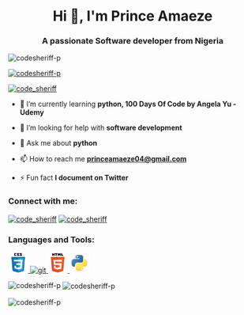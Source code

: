 <h1 align="center">Hi 👋, I'm Prince Amaeze</h1>
<h3 align="center">A passionate Software developer from Nigeria</h3>

<p align="left"> <img src="https://komarev.com/ghpvc/?username=codesheriff-p&label=Profile%20views&color=0e75b6&style=flat" alt="codesheriff-p" /> </p>

<p align="left"> <a href="https://github.com/ryo-ma/github-profile-trophy"><img src="https://github-profile-trophy.vercel.app/?username=codesheriff-p" alt="codesheriff-p" /></a> </p>

<p align="left"> <a href="https://twitter.com/code_sheriff" target="blank"><img src="https://img.shields.io/twitter/follow/code_sheriff?logo=twitter&style=for-the-badge" alt="code_sheriff" /></a> </p>

- 🌱 I’m currently learning **python, 100 Days Of Code by Angela Yu - Udemy**

- 🤝 I’m looking for help with **software development**

- 💬 Ask me about **python**

- 📫 How to reach me **princeamaeze04@gmail.com**

- ⚡ Fun fact **I document on Twitter**

<h3 align="left">Connect with me:</h3>
<p align="left">
<a href="https://twitter.com/code_sheriff" target="blank"><img align="center" src="https://raw.githubusercontent.com/rahuldkjain/github-profile-readme-generator/master/src/images/icons/Social/twitter.svg" alt="code_sheriff" height="30" width="40" /></a>
<a href="https://linkedin.com/in/code_sheriff" target="blank"><img align="center" src="https://raw.githubusercontent.com/rahuldkjain/github-profile-readme-generator/master/src/images/icons/Social/linked-in-alt.svg" alt="code_sheriff" height="30" width="40" /></a>
</p>

<h3 align="left">Languages and Tools:</h3>
<p align="left"> <a href="https://www.w3schools.com/css/" target="_blank" rel="noreferrer"> <img src="https://raw.githubusercontent.com/devicons/devicon/master/icons/css3/css3-original-wordmark.svg" alt="css3" width="40" height="40"/> </a> <a href="https://git-scm.com/" target="_blank" rel="noreferrer"> <img src="https://www.vectorlogo.zone/logos/git-scm/git-scm-icon.svg" alt="git" width="40" height="40"/> </a> <a href="https://www.w3.org/html/" target="_blank" rel="noreferrer"> <img src="https://raw.githubusercontent.com/devicons/devicon/master/icons/html5/html5-original-wordmark.svg" alt="html5" width="40" height="40"/> </a> <a href="https://www.python.org" target="_blank" rel="noreferrer"> <img src="https://raw.githubusercontent.com/devicons/devicon/master/icons/python/python-original.svg" alt="python" width="40" height="40"/> </a> </p>

<p><img align="left" src="https://github-readme-stats.vercel.app/api/top-langs?username=codesheriff-p&show_icons=true&locale=en&layout=compact" alt="codesheriff-p" /></p>

<p>&nbsp;<img align="center" src="https://github-readme-stats.vercel.app/api?username=codesheriff-p&show_icons=true&locale=en" alt="codesheriff-p" /></p>

<p><img align="center" src="https://github-readme-streak-stats.herokuapp.com/?user=codesheriff-p&" alt="codesheriff-p" /></p>
